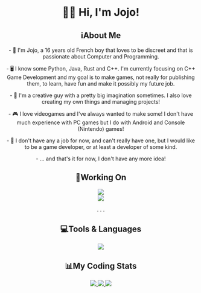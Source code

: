 <h1 align="center"> 👋🏻 Hi, I'm Jojo! </h1>

<div align="center">
<h2>ℹ️About Me</h2>
  <p> - 👤 I'm Jojo, a 16 years old French boy that loves to be discreet and that is passionate about Computer and Programming.</p>
    
  <p>- 🖥️ I know some Python, Java, Rust and C++. I'm currently focusing on C++ Game Development and my goal is to make games, not really for publishing them, to learn, have fun and make it possibly my future job.</p>

  <p>- 🎨 I'm a creative guy with a pretty big imagination sometimes. I also love creating my own things and managing projects! </p>

  <p>- 🎮 I love videogames and I've always wanted to make some! I don't have much experience with PC games but I do with Android and Console (Nintendo) games!</p>

  <p>- 💼 I don't have any a job for now, and can't really have one, but I would like to be a game developer, or at least a developer of some kind. </p>

  <p>- ... and that's it for now, I don't have any more idea! </p>

<h2>📝Working On</h2>

<!--   <a href="https://github.com/JojoFR1/REPO">
    <img src="https://github-readme-stats.vercel.app/api/pin/?username=jojofr1&repo=REPO&show_owner=true&theme=transparent">
  </a> -->
  <a href="https://github.com/Aeyama-Mod/aeyama">
    <img src="https://github-readme-stats.vercel.app/api/pin/?username=aeyama-mod&repo=aeyama&show_owner=true&theme=transparent">
  </a>
  <br>
  <a href="https://github.com/JojoFR1/Stellaria">
    <img src="https://github-readme-stats.vercel.app/api/pin/?username=jojofr1&repo=Stellaria&show_owner=true&theme=transparent">
  </a>

  <p> . . . </p>

<h2>💻Tools & Languages</h2>
  <a href="https://skillicons.dev">
    <img src="https://skillicons.dev/icons?i=vscode,github,git,discord,python,java,gradle,rust"/>
  </a>

<h2>📊My Coding Stats</h2>
  <a href="https://github.com/JojoFR1">
    <img src="https://github-readme-stats.vercel.app/api?username=jojofr1&show_icons=true&include_all_commits=true&theme=transparent" />
</a>
  <a href="https://wakatime.com/@JojoFR1">
    <img src="https://github-readme-stats.vercel.app/api/wakatime?username=@jojofr1&layout=compact&theme=transparent" />
  </a>
  <a href="https://github.com/JojoFR1">
    <img src="https://streak-stats.demolab.com?user=jojofr1&theme=tokyonight_duo&date_format=j%20M%5B%20Y%5D&currStreakNum=FFFFFF&sideNums=FFFFFF&currStreakLabel=FFFFFF">
  </a>
</div>
